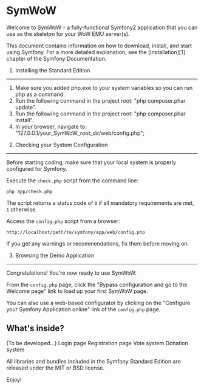 SymWoW
========================

Welcome to SymWoW - a fully-functional Symfony2 application
that you can use as the skeleton for your WoW EMU server(s).

This document contains information on how to download, install, and start
using Symfony. For a more detailed explanation, see the [Installation][1]
chapter of the Symfony Documentation.

1) Installing the Standard Edition
----------------------------------

1. Make sure you added php.exe to your system variables so you can run php as a command.
2. Run the following command in the project root: "php composer.phar update".
3. Run the following command in the project root: "php composer.phar install".
3. In your browser, navigate to: "127.0.0.1/your_SymWoW_root_dir/web/config.php";

2) Checking your System Configuration
-------------------------------------

Before starting coding, make sure that your local system is properly
configured for Symfony.

Execute the `check.php` script from the command line:

    php app/check.php

The script returns a status code of `0` if all mandatory requirements are met,
`1` otherwise.

Access the `config.php` script from a browser:

    http://localhost/path/to/symfony/app/web/config.php

If you get any warnings or recommendations, fix them before moving on.

3) Browsing the Demo Application
--------------------------------

Congratulations! You're now ready to use SymWoW.

From the `config.php` page, click the "Bypass configuration and go to the
Welcome page" link to load up your first SymWoW page.

You can also use a web-based configurator by clicking on the "Configure your
Symfony Application online" link of the `config.php` page.

What's inside?
---------------
(To be developed...)
Login page
Registration page
Vote system
Donation system

All libraries and bundles included in the Symfony Standard Edition are
released under the MIT or BSD license.

Enjoy!